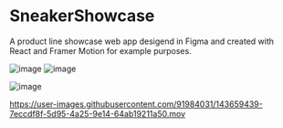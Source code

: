 # SneakerShowcase
A product line showcase web app desigend in Figma and created with React and Framer Motion for example purposes.

![image](https://user-images.githubusercontent.com/91984031/143659407-dc29e90a-5dd5-49cf-a885-bdef87bafa98.png)
![image](https://user-images.githubusercontent.com/91984031/143661495-248aadeb-2d56-4c64-a51c-000fb318ff35.png)

![image](https://user-images.githubusercontent.com/91984031/143661474-17e5a9b5-388a-4185-a88c-952ec7eacdf9.png)

https://user-images.githubusercontent.com/91984031/143659439-7eccdf8f-5d95-4a25-9e14-64ab19211a50.mov

